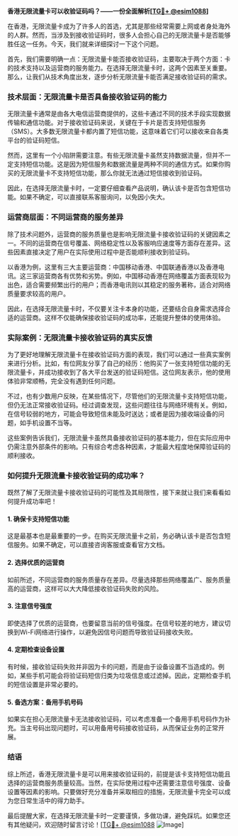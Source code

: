 **香港无限流量卡可以收验证码吗？——一份全面解析[[TG💪+ @esim1088](https://t.me/s/esim1088)]**

在香港，无限流量卡成为了许多人的首选，尤其是那些经常需要上网或者身处海外的人群。然而，当涉及到接收验证码时，很多人会担心自己的无限流量卡是否能够胜任这一任务。今天，我们就来详细探讨一下这个问题。

首先，我们需要明确一点：无限流量卡能否接收验证码，主要取决于两个方面：卡的技术支持以及运营商的服务能力。在选择无限流量卡时，这两个因素至关重要。那么，让我们从技术角度出发，逐步分析无限流量卡能否满足接收验证码的需求。

### 技术层面：无限流量卡是否具备接收验证码的能力

无限流量卡通常是由各大电信运营商提供的，这些卡通过不同的技术手段实现数据传输和通信功能。对于接收验证码来说，关键在于卡片是否支持短信服务（SMS）。大多数无限流量卡都内置了短信功能，这意味着它们可以接收来自各类平台的验证码短信。

然而，这里有一个小陷阱需要注意。有些无限流量卡虽然支持数据流量，但并不一定支持短信功能。这是因为短信服务和数据流量是两种不同的通信方式。如果你购买的无限流量卡不支持短信功能，那么你就无法通过短信接收到验证码。

因此，在选择无限流量卡时，一定要仔细查看产品说明，确认该卡是否包含短信功能。如果不确定，可以直接联系客服询问，以免因小失大。

### 运营商层面：不同运营商的服务差异

除了技术问题外，运营商的服务质量也是影响无限流量卡接收验证码的关键因素之一。不同的运营商在信号覆盖、网络稳定性以及客服响应速度等方面存在差异。这些因素直接决定了用户在实际使用过程中是否能顺利接收到验证码。

以香港为例，这里有三大主要运营商：中国移动香港、中国联通香港以及香港电讯。这三家运营商各有优势和劣势。例如，中国移动香港在网络覆盖方面表现较为出色，适合需要频繁出行的用户；而香港电讯则以其稳定的服务著称，适合对网络质量要求较高的用户。

因此，在选择无限流量卡时，不仅要关注卡本身的功能，还要结合自身需求选择合适的运营商。这样不仅能确保接收验证码的成功率，还能提升整体的使用体验。

### 实际案例：无限流量卡接收验证码的真实反馈

为了更好地理解无限流量卡在接收验证码方面的表现，我们可以通过一些真实案例来进行分析。比如，有位网友分享了自己的经历：他购买了一张支持短信功能的无限流量卡，并成功接收到了各大平台发送的验证码短信。这位网友表示，他的使用体验非常顺畅，完全没有遇到任何问题。

不过，也有少数用户反映，在某些情况下，尽管他们的无限流量卡支持短信功能，但仍无法正常接收验证码。经过调查发现，这些问题往往与网络环境有关。例如，在信号较弱的地方，可能会导致短信未能及时送达；或者是因为接收端设备的问题，如手机设置不当等。

这些案例告诉我们，无限流量卡虽然具备接收验证码的基本能力，但在实际应用中仍需注意外部条件的影响。只有综合考虑各种因素，才能最大程度地保障验证码的顺利接收。

### 如何提升无限流量卡接收验证码的成功率？

既然了解了无限流量卡接收验证码的可能性及其局限性，接下来就让我们来看看如何提升成功率吧！

#### 1. 确保卡支持短信功能
这是最基本也是最重要的一步。在购买无限流量卡之前，务必确认该卡是否包含短信服务。如果不确定，可以直接咨询客服或查看官方文档。

#### 2. 选择优质的运营商
如前所述，不同运营商的服务质量存在差异。尽量选择那些网络覆盖广、服务质量高的运营商，这样可以大大降低接收验证码失败的风险。

#### 3. 注意信号强度
即使选择了优质的运营商，也要留意当前的信号强度。在信号较差的地方，建议切换到Wi-Fi网络进行操作，以避免因信号问题而导致验证码接收失败。

#### 4. 定期检查设备设置
有时候，接收验证码失败并非因为卡的问题，而是由于设备设置不当造成的。例如，某些手机可能会将验证码短信归类为垃圾信息或过滤掉。因此，定期检查手机的短信设置是非常必要的。

#### 5. 备选方案：备用手机号码
如果实在担心无限流量卡无法接收验证码，可以考虑准备一个备用手机号码作为补充。当主号码出现问题时，可以用备用号码接收验证码，从而保证业务的正常开展。

### 结语

综上所述，香港无限流量卡是可以用来接收验证码的，前提是该卡支持短信功能且选择的运营商服务质量较高。当然，在实际使用过程中还需要注意信号强度、设备设置等因素的影响。只要做好充分准备并采取相应的措施，无限流量卡完全可以成为您日常生活中的得力助手。

最后提醒大家，在选择无限流量卡时一定要谨慎，多做功课，避免踩坑。如果您还有其他疑问，欢迎随时留言讨论！[[TG💪+ @esim1088](https://t.me/s/esim1088) ![Image](https://i.postimg.cc/4NQfJmqS/Snipaste-2025-05-13-00-14-12.png)]